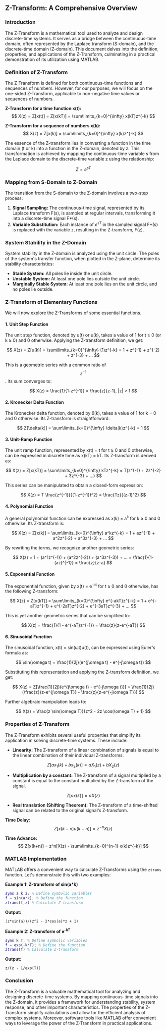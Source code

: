 ## Z-Transform: A Comprehensive Overview

### Introduction

The Z-Transform is a mathematical tool used to analyze and design discrete-time systems. It serves as a bridge between the continuous-time domain, often represented by the Laplace transform (S-domain), and the discrete-time domain (Z-domain). This document delves into the definition, properties, and applications of the Z-Transform, culminating in a practical demonstration of its utilization using MATLAB.

### Definition of Z-Transform

The Z-Transform is defined for both continuous-time functions and sequences of numbers. However, for our purposes, we will focus on the one-sided Z-Transform, applicable to non-negative time values or sequences of numbers.

**Z-Transform for a time function x(t):**
$$
X(z) = Z[x(t)] = Z[x(kT)] = \sum\limits_{k=0}^{\infty} x(kT)z^{-k}
$$

**Z-Transform for a sequence of numbers x(k):**
$$
X(z) = Z[x(k)] = \sum\limits_{k=0}^{\infty} x(k)z^{-k}
$$

The essence of the Z-transform lies in converting a function in the time domain (t or k) into a function in the Z-domain, denoted by z. This transformation is achieved by mapping the continuous-time variable s from the Laplace domain to the discrete-time variable z using the relationship:

$$
Z = e^{sT}
$$

### Mapping from S-Domain to Z-Domain

The transition from the S-domain to the Z-domain involves a two-step process:

1. **Signal Sampling:** The continuous-time signal, represented by its Laplace transform F(s), is sampled at regular intervals, transforming it into a discrete-time signal F*(s). 
2. **Variable Substitution:**  Each instance of *e<sup>sT</sup>* in the sampled signal F*(s) is replaced with the variable z, resulting in the Z-transform, F(z).

### System Stability in the Z-Domain

System stability in the Z-domain is analyzed using the unit circle.  The poles of the system's transfer function, when plotted in the Z-plane, determine its stability characteristics:

* **Stable System:** All poles lie inside the unit circle.
* **Unstable System:**  At least one pole lies outside the unit circle.
* **Marginally Stable System:** At least one pole lies on the unit circle, and no poles lie outside.

### Z-Transform of Elementary Functions

We will now explore the Z-Transforms of some essential functions.

#### 1. Unit Step Function

The unit step function, denoted by u(t) or u(k), takes a value of 1 for t ≥ 0 (or k ≥ 0) and 0 otherwise.  Applying the Z-transform definition, we get:

$$
X(z) = Z[u(k)] = \sum\limits_{k=0}^{\infty} (1)z^{-k} = 1 + z^{-1} + z^{-2} + z^{-3} + ...
$$

This is a geometric series with a common ratio of $$z^{-1}$$. Its sum converges to:

$$
X(z) = \frac{1}{1-z^{-1}} = \frac{z}{z-1}, |z| > 1
$$

#### 2. Kronecker Delta Function

The Kronecker delta function, denoted by δ(k), takes a value of 1 for k = 0 and 0 otherwise. Its Z-transform is straightforward:

$$
Z[\delta(k)] = \sum\limits_{k=0}^{\infty} \delta(k)z^{-k} = 1
$$

#### 3. Unit-Ramp Function

The unit ramp function, represented by x(t) = t for t ≥ 0 and 0 otherwise, can be expressed in discrete time as x(kT) = kT.  Its Z-transform is derived as:

$$
X(z) = Z[x(kT)] = \sum\limits_{k=0}^{\infty} kTz^{-k} = T(z^{-1} + 2z^{-2} + 3z^{-3} + ...)
$$

This series can be manipulated to obtain a closed-form expression:

$$
X(z) = T \frac{z^{-1}}{(1-z^{-1})^2} = \frac{Tz}{(z-1)^2}
$$

#### 4. Polynomial Function

A general polynomial function can be expressed as x(k) = a<sup>k</sup> for k ≥ 0 and 0 otherwise.  Its Z-transform is:

$$
X(z) = Z[x(k)] = \sum\limits_{k=0}^{\infty} a^kz^{-k} = 1 + az^{-1} + a^2z^{-2} + a^3z^{-3} + ...
$$

By rewriting the terms, we recognize another geometric series:

$$
X(z) = 1 + (a^1z^{-1}) + (a^2z^{-2}) + (a^3z^{-3}) + ... = \frac{1}{1-(az)^{-1}} = \frac{z}{z-a}
$$

#### 5. Exponential Function

The exponential function, given by x(t) = e<sup>-at</sup> for t ≥ 0 and 0 otherwise, has the following Z-transform:

$$
X(z) = Z[x(kT)] = \sum\limits_{k=0}^{\infty} e^{-akT}z^{-k} = 1 + e^{-aT}z^{-1} + e^{-2aT}z^{-2} + e^{-3aT}z^{-3} + ...
$$

This is yet another geometric series that can be simplified to:

$$
X(z) = \frac{1}{1 - e^{-aT}z^{-1}} = \frac{z}{z-e^{-aT}}
$$

#### 6. Sinusoidal Function

The sinusoidal function, x(t) = sin(ωt)u(t), can be expressed using Euler's formula as:

$$
\sin(\omega t) = \frac{1}{2j}(e^{j\omega t} - e^{-j\omega t})
$$

Substituting this representation and applying the Z-transform definition, we get:

$$
X(z) = Z[\frac{1}{2j}(e^{j\omega t} - e^{-j\omega t})] = \frac{1}{2j}(\frac{z}{z-e^{j\omega T}} - \frac{z}{z-e^{-j\omega T}})
$$

Further algebraic manipulation leads to:

$$
X(z) = \frac{z \sin(\omega T)}{z^2 - 2z \cos(\omega T) + 1}
$$

### Properties of Z-Transform

The Z-Transform exhibits several useful properties that simplify its application in solving discrete-time systems. These include:

* **Linearity:**  The Z-transform of a linear combination of signals is equal to the linear combination of their individual Z-transforms.

$$
Z[ax_1(k) + bx_2(k)] = aX_1(z) + bX_2(z)
$$

* **Multiplication by a constant:**  The Z-transform of a signal multiplied by a constant is equal to the constant multiplied by the Z-transform of the signal.

$$
Z[ax(k)] = aX(z)
$$

* **Real translation (Shifting Theorem):**  The Z-transform of a time-shifted signal can be related to the original signal's Z-transform.

**Time Delay:**
$$
Z[x(k-n)u(k-n)] = z^{-n}X(z)
$$

**Time Advance:**
$$
Z[x(k+n)] = z^n[X(z) - \sum\limits_{k=0}^{n-1} x(k)z^{-k}]
$$

### MATLAB Implementation

MATLAB offers a convenient way to calculate Z-Transforms using the `ztrans` function.  Let's demonstrate this with two examples:

**Example 1: Z-transform of sin(a*k)**

```matlab
syms a k z; % Define symbolic variables
f = sin(a*k); % Define the function
ztrans(f,z) % Calculate Z-transform
```

**Output:**

```
(z*sin(a))/(z^2 - 2*cos(a)*z + 1)
```

**Example 2: Z-transform of e<sup>-kT</sup>**

```matlab
syms k T; % Define symbolic variables
f = exp(-k*T); % Define the function
ztrans(f) % Calculate Z-transform
```

**Output:**

```
z/(z - 1/exp(T))
```

### Conclusion

The Z-Transform is a valuable mathematical tool for analyzing and designing discrete-time systems. By mapping continuous-time signals into the Z-domain, it provides a framework for understanding stability, system response, and other important characteristics. The properties of the Z-Transform simplify calculations and allow for the efficient analysis of complex systems. Moreover, software tools like MATLAB offer convenient ways to leverage the power of the Z-Transform in practical applications.
